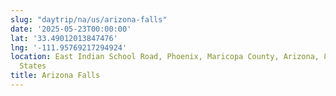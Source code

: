 ```yaml
---
slug: "daytrip/na/us/arizona-falls"
date: '2025-05-23T00:00:00'
lat: '33.49012013847476'
lng: '-111.95769217294924'
location: East Indian School Road, Phoenix, Maricopa County, Arizona, 85018, United
  States
title: Arizona Falls
---
```



